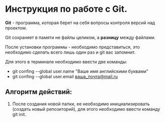 # Инструкция по работе с Git.

**Git** - программа, которая берет на себя вопросы контроля версий над проектом.

Git  сохраняет в памяти не файлы целиком, а __разницу__ между файлами.

После установки программы - необходимо представиться, это необходимо сделать всего лишь один раз и git вас запомнит. 

Для этого в терминале необходимо ввести две команды:
+ git confing --global user.name "Ваше имя английскими буквами"
+ git confing --global user.email ваша_почта@mail.ru 

## Алгоритм действий:
1. После создания новой папки, ее необходимо инициализировать (создать новый репозиторий), для этого необходимо ввести команду git init.

